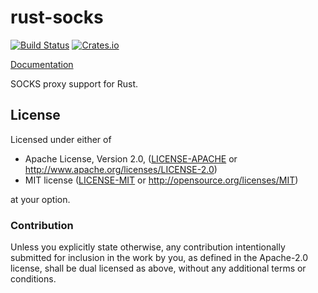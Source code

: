 # rust-socks
[![Build Status](https://travis-ci.org/sfackler/rust-socks.svg?branch=master)](https://travis-ci.org/sfackler/rust-socks)
[![Crates.io](https://img.shields.io/crates/v/socks.svg)](https://crates.io/crates/socks)

[Documentation](https://docs.rs/socks/0.3.2/socks)

SOCKS proxy support for Rust.

## License

Licensed under either of

 * Apache License, Version 2.0, ([LICENSE-APACHE](LICENSE-APACHE) or http://www.apache.org/licenses/LICENSE-2.0)
 * MIT license ([LICENSE-MIT](LICENSE-MIT) or http://opensource.org/licenses/MIT)

at your option.

### Contribution

Unless you explicitly state otherwise, any contribution intentionally
submitted for inclusion in the work by you, as defined in the Apache-2.0
license, shall be dual licensed as above, without any additional terms or
conditions.
